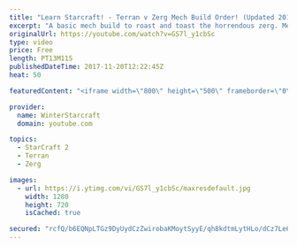 ```yaml
---
title: "Learn Starcraft! - Terran v Zerg Mech Build Order! (Updated 2018)"
excerpt: "A basic mech build to roast and toast the horrendous zerg. Meant for lower level players looking for some direction! -- Watch live at https://www.twitch.tv/wintergaming"
originalUrl: https://youtube.com/watch?v=GS7l_y1cbSc
type: video
price: Free
length: PT13M11S
publishedDateTime: 2017-11-20T12:22:45Z
heat: 50

featuredContent: "<iframe width=\"800\" height=\"500\" frameborder=\"0\" src=\"https://www.youtube.com/embed/GS7l_y1cbSc\" allow=\"accelerometer; autoplay; encrypted-media; gyroscope; picture-in-picture\" allowfullscreen></iframe>"

provider:
  name: WinterStarcraft
  domain: youtube.com

topics:
  - StarCraft 2
  - Terran
  - Zerg

images:
  - url: https://i.ytimg.com/vi/GS7l_y1cbSc/maxresdefault.jpg
    width: 1280
    height: 720
    isCached: true

secured: "rcfQ/b6EQNpLTGz9DyUydCzZwirobaKMoytSyyE/qh8kdtmLytHLo/dCz7Le6XnogUQ8QjPU2MAg4GM1716G9Zs9Dq5eEXQxv0xRaOioy7XQVHcS6mTEN6ikQ1iNn95A33ci7AGKf0Ubow/wlGODEuUFgT3ZbwHIWcrcXzAn25ycwKncRTpbo9JGU8rFT0Di4tHJyYTmtkyQRAMPgaCpJ9trxKTUmNGjVV0KF63DWk9dAVAQLxpvKhyMPUlNNybywNZM2iYmuyJyDvjaB9FykRGnThrrQdRyCoUJSsUuXd3IHNR3q50cwxpULGNd3nd7hIwqhU0rAbFL6KwJ1TPwYE06Pjthe2sbl6Oia8uG+Feja/x2X9RmeME26I8EKBWLDZFPb1nLpcTnZSuY5LNvAC+SlbZVnJ/og8HpFK3Rfno=;LUzTDpqGjYSev9YBxiWTIg=="
---
```


